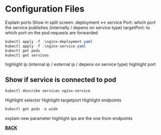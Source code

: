 # Configuration Files

Explain ports
Show in split screen: deployment <-> service
Port: which port the service publishes (internally / depens on service type)
targetPort: to which port on the pod requests are forwarded

```Powershell
kubectl apply -f .\nginx-deployment.yaml
kubectl apply -f .\nginx-service.yaml
kubectl get pods
kubectl get services
```

highlight ip (internal ip / external ip / depens on service type)
highlight port

## Show if service is connected to pod

```Powershell
kubectl describe services nginx-service
```

Highlight selector
Highlight targetport
Highlight endpoints

```Powershell
kubectl get pods -o wide
```

explain new parameter
highlight ips are the one from endpoints

**[BACK](../README.md)**
